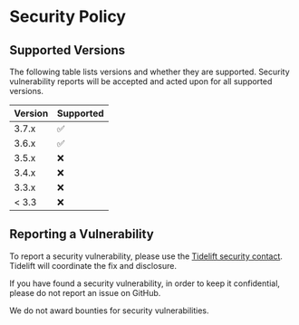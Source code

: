 # Security Policy

## Supported Versions

The following table lists versions and whether they are supported. Security
vulnerability reports will be accepted and acted upon for all supported
versions.

| Version | Supported          |
| ------- | ------------------ |
| 3.7.x   | :white_check_mark: |
| 3.6.x   | :white_check_mark: |
| 3.5.x   | :x:                |
| 3.4.x   | :x:                |
| 3.3.x   | :x:                |
| < 3.3   | :x:                |


## Reporting a Vulnerability


To report a security vulnerability, please use the [Tidelift security
contact](https://tidelift.com/security).  Tidelift will coordinate the fix and
disclosure.

If you have found a security vulnerability, in order to keep it confidential,
please do not report an issue on GitHub.

We do not award bounties for security vulnerabilities.
